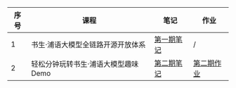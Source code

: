 ﻿
|序号|课程|笔记|作业|
|--|--|--|--|
|1| 书生·浦语大模型全链路开源开放体系 |[第一期笔记](https://github.com/Cakeeeeey/-/blob/main/Lesson1/notes/Lesson1_Notes.md)|/|
|2| 轻松分钟玩转书生·浦语大模型趣味 Demo |[第二期笔记](https://github.com/Cakeeeeey/-/blob/main/Lesson2/notes/Lesson2_Notes.md)|[第二期作业](https://github.com/Cakeeeeey/-/blob/main/Lesson2/homework/Lesson2_Homework.md) |

